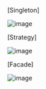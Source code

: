 [Singleton]


![image](https://github.com/Macedopy/Project-patterns-and-good-practices-with-java-SpringBoot/assets/108029211/f577282a-48ed-4220-83d7-8eb67be289d4)

[Strategy]


![image](https://github.com/Macedopy/Project-patterns-and-good-practices-with-java-SpringBoot/assets/108029211/6fd3eae9-4880-4bde-a616-1256b04050fa)

[Facade]


![image](https://github.com/Macedopy/Project-patterns-and-good-practices-with-java-SpringBoot/assets/108029211/9934c58c-8634-4f22-902e-2bd9e88b00bf)


